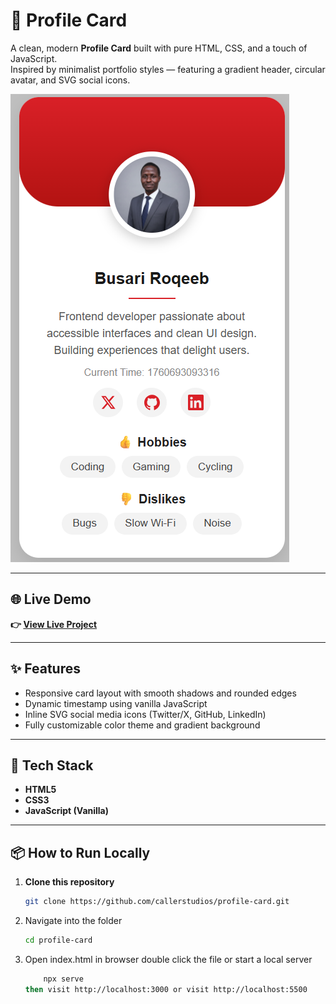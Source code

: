 # 🪪 Profile Card

A clean, modern **Profile Card** built with pure HTML, CSS, and a touch of JavaScript.  
Inspired by minimalist portfolio styles — featuring a gradient header, circular avatar, and SVG social icons.

![Profile Card Screenshot](./images/screenshot.png)

---

## 🌐 Live Demo
**👉 [View Live Project](https://callerstudios.github.io/profile-card/)**  

---

## ✨ Features
- Responsive card layout with smooth shadows and rounded edges  
- Dynamic timestamp using vanilla JavaScript  
- Inline SVG social media icons (Twitter/X, GitHub, LinkedIn)  
- Fully customizable color theme and gradient background  

---

## 🧰 Tech Stack
- **HTML5**
- **CSS3**
- **JavaScript (Vanilla)**

---

## 📦 How to Run Locally

1. **Clone this repository**
   ```bash
   git clone https://github.com/callerstudios/profile-card.git

2. Navigate into the folder
   ```bash
   cd profile-card

3. Open index.html in browser
    double click the file 
        or
    start a local server
    ```bash
        npx serve
    then visit http://localhost:3000 or visit http://localhost:5500
